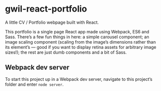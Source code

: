 # gwil-react-portfolio
A little CV / Portfolio webpage built with React.

This portfolio is a single page React app made using Webpack, ES6 and Sass. There’s a few fun things in here: a simple carousel component; an image scaling component (scaling from the image’s dimensions rather than its element’s — good if you want to display retina assets for arbitrary image sizes!); the rest are just dumb components and a bit of Sass.

## Webpack dev server

To start this project up in a Webpack dev server, navigate to this project’s folder and enter `node server`.
